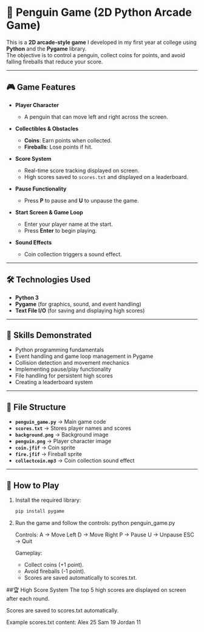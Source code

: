 # 🐧 Penguin Game (2D Python Arcade Game)

This is a **2D arcade-style game** I developed in my first year at college using **Python** and the **Pygame** library.  
The objective is to control a penguin, collect coins for points, and avoid falling fireballs that reduce your score.

---

## 🎮 Game Features
- **Player Character**  
  - A penguin that can move left and right across the screen.  

- **Collectibles & Obstacles**  
  - **Coins**: Earn points when collected.  
  - **Fireballs**: Lose points if hit.  

- **Score System**  
  - Real-time score tracking displayed on screen.  
  - High scores saved to `scores.txt` and displayed on a leaderboard.  

- **Pause Functionality**  
  - Press **P** to pause and **U** to unpause the game.  

- **Start Screen & Game Loop**  
  - Enter your player name at the start.  
  - Press **Enter** to begin playing.  

- **Sound Effects**  
  - Coin collection triggers a sound effect.  

---

## 🛠️ Technologies Used
- **Python 3**
- **Pygame** (for graphics, sound, and event handling)
- **Text File I/O** (for saving and displaying high scores)

---

## 🎯 Skills Demonstrated
- Python programming fundamentals  
- Event handling and game loop management in Pygame  
- Collision detection and movement mechanics  
- Implementing pause/play functionality  
- File handling for persistent high scores  
- Creating a leaderboard system  

---

## 📂 File Structure
- **`penguin_game.py`** → Main game code  
- **`scores.txt`** → Stores player names and scores  
- **`background.png`** → Background image  
- **`penguin.png`** → Player character image  
- **`coin.jfif`** → Coin sprite  
- **`fire.jfif`** → Fireball sprite  
- **`collectcoin.mp3`** → Coin collection sound effect  

---

## 🚀 How to Play
1. Install the required library:
   ```bash
   pip install pygame
2. Run the game and follow the controls:
   python penguin_game.py

    Controls:
    A   → Move Left
    D   → Move Right
    P   → Pause
    U   → Unpause
    ESC → Quit
    
    Gameplay:
    - Collect coins (+1 point).
    - Avoid fireballs (-1 point).
    - Scores are saved automatically to scores.txt.

##🏆 High Score System
The top 5 high scores are displayed on screen after each round.

Scores are saved to scores.txt automatically.

Example scores.txt content:
Alex 25
Sam 19
Jordan 11





